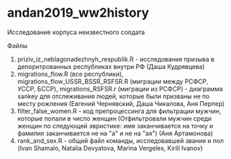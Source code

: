 # andan2019_ww2history
Исследование корпуса неизвестного солдата

Файлы
1. priziv_iz_neblagonadezhnyh_respublik.R - исследования призыва в депоритрованных республиках внутри РФ (Даша Кудрявцева)
2. migrations_flow.R (все республики), migrations_flow_USSR_BSSR_RSFSR.R (миграции между РСФСР, УССР, БССР), migrations_RSFSR.r (миграции из РСФСР) - диаграмма sankey для отслеживания людей, которые были призваны не по месту рожления (Евгений Чернявский, Даша Чикалова, Аня Перпер)
3. filter_false_women.R - код препроцессинга для фильтрации мужчин, которые попали в число женщин (Отфильтровали мужчин среди женщин по следующей эвристике: имя заканчивается на точку и фамилия заканчивается не на "а" и не на "ая") (Аня Артамонова)
4. rank_and_sex.R - общий файл команды, исследовавшей звания и пол (Ivan Shamalo, Natalia Devyatova, Marina Vergeles, Kirill Ivanov)
